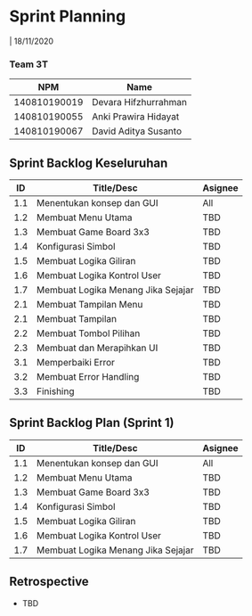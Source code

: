 # Sprint Planning 
| 18/11/2020

### Team 3T
| NPM           | Name        |
| ------------- |-------------|
| 140810190019  | Devara Hifzhurrahman |
| 140810190055  | Anki Prawira Hidayat |
| 140810190067  | David Aditya Susanto |

## Sprint Backlog Keseluruhan 
| ID  | Title/Desc | Asignee | 
| --- | ---------- | ------- | 
| 1.1 | Menentukan konsep dan GUI | All | 
| 1.2 | Membuat Menu Utama | TBD |
| 1.3 | Membuat Game Board 3x3 | TBD |
| 1.4 | Konfigurasi Simbol| TBD |
| 1.5 | Membuat Logika Giliran | TBD |
| 1.6 | Membuat Logika Kontrol User | TBD |
| 1.7 | Membuat Logika Menang Jika Sejajar | TBD |
| 2.1 | Membuat Tampilan Menu | TBD |
| 2.1 | Membuat Tampilan | TBD |
| 2.2 | Membuat Tombol Pilihan | TBD |
| 2.3 | Membuat dan Merapihkan UI | TBD |
| 3.1 | Memperbaiki Error | TBD |
| 3.2 | Membuat Error Handling | TBD |
| 3.3 | Finishing | TBD |

## Sprint Backlog Plan (Sprint 1)
| ID  | Title/Desc | Asignee | 
| --- | ---------- | ------- | 
| 1.1 | Menentukan konsep dan GUI | All | 
| 1.2 | Membuat Menu Utama | TBD |
| 1.3 | Membuat Game Board 3x3 | TBD |
| 1.4 | Konfigurasi Simbol| TBD |
| 1.5 | Membuat Logika Giliran | TBD |
| 1.6 | Membuat Logika Kontrol User | TBD |
| 1.7 | Membuat Logika Menang Jika Sejajar | TBD |

## Retrospective 

- TBD
